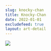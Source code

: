```yaml
---
slug: knocky-chan
title: Knocky-Chan
date: 2022-01-01
excludefeed: true
layout: art-detail
---
```

![](/art/knocky-chan.webp)
